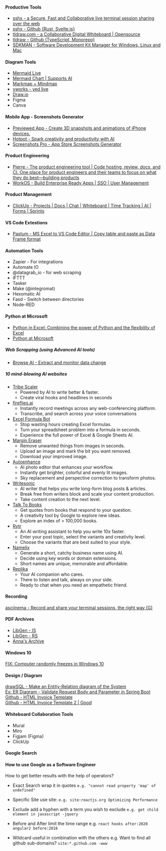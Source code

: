 #### Productive Tools
* [sshx - a Secure, Fast and Collaborative live terminal session sharing over the web](https://sshx.io/)  
* [sshx - Github {Rust, Svelte.js}](https://github.com/ekzhang/sshx)  
* [tldraw.com - a Collaborative Digital Whiteboard | Opensource](https://www.tldraw.com/)  
* [tldraw - Github (TypeScript, Monorepo)](https://github.com/tldraw/tldraw)
* [SDKMAN - Software Development Kit Manager for Windows, Linux and Mac](https://sdkman.io/)  

#### Diagram Tools
- [Mermaid Live](https://mermaid.live/)
- [Mermaid Chart | Supports AI](https://www.mermaidchart.com/play?utm_source=mermaid_live_editor&utm_medium=banner_ad&utm_campaign=teams)
- [Markmap + Mindmap](https://markmap.js.org/repl)  
- [yworks - yed live](https://www.yworks.com/yed-live/)  
- [Draw.io](https://app.diagrams.net/)
- Figma
- Canva

#### Mobile App - Screenshots Generator
* [Previewed App - Create 3D snapshots and animations of iPhone devices.](https://previewed.app/)
* [Hotpot - Spark creativity and productivity with AI](https://hotpot.ai/)
* [Screenshots Pro - App Store Screenshots Generator](https://screenshots.pro/#templates)  

#### Product Engineering
- [Pierre - The product engineering tool | Code hosting, review, docs, and CI. One place for product engineers and their teams to focus on what they do best—building products](https://pierre.co/)
- [WorkOS - Build Enterprise Ready Apps | SSO | User Management](https://workos.com)  

#### Product Management
- [ClickUp - Projects | Docs | Chat | Whiteboard | Time Tracking | AI | Forms | Sprints](https://clickup.com/)

#### VS Code Extestions
- [Pastum - MS Excel to VS Code Editor | Copy table and paste as Data Frame format](https://marketplace.visualstudio.com/items?itemName=atsyplenkov.pastum)

#### Automation Tools
* Zapier - For integrations
* Automate IO
* @datagrab_io - for web scraping
* IFTTT
* Tasker
* Make (@integromat)
* Hexomatic AI
* Fasd - Switch between directories
* Node-RED

#### Python at Microsoft
* [Python in Excel: Combining the power of Python and the flexibility of Excel](https://techcommunity.microsoft.com/t5/excel-blog/announcing-python-in-excel-combining-the-power-of-python-and-the/ba-p/3893439?ocid=usoc_TWITTER_M365_spl100004503698824)
* [Python at Microsoft](https://devblogs.microsoft.com/python/)  

##### Web Scrapping (using Advanced AI tools)
- [Browse AI - Extract and monitor data change](https://www.browse.ai/website-to-api)  


##### 10 mind-blowing AI websites
* [Tribe Scaler](https://tribescaler.com)  
  - Powered by AI to write better & faster. 
  - Create viral hooks and headlines in seconds
* [fireflies.ai](https://fireflies.ai)  
  - Instantly record meetings across any web-conferencing platform. 
  - Transcribe, and search across your voice conversations
* [Excel Formula Bot](https://excelformulabot.com)
  - Stop wasting hours creating Excel formulas.
  - Turn your spreadsheet problem into a formula in seconds.
  - Experience the full power of Excel & Google Sheets AI.
* [Margin Eraser](https://magiceraser.io)  
  - Remove unwanted things from images in seconds.
  - Upload an image and mark the bit you want removed.
  - Download your improved image.
* [Autoenhance](https://autoenhance.ai)  
  - AI photo editor that enhances your workflow.
  - Instantly get brighter, colorful and evenly lit images.
  - Sky replacement and perspective correction to transform photos.
* [Writesonic](https://writesonic.com)  
  - AI writer that helps you write long-form blog posts & articles.
  - Break free from writers block and scale your content production.
  - Take content creation to the next level.
* [Talk To Books](https://books.google.com/talktobooks/)  
  - Get quotes from books that respond to your question.
  - A creativity tool by Google to explore new ideas.
  - Explore an index of > 100,000 books.
* [Rytr](https://rytr.me)  
  - An AI writing assistant to help you write 10x faster.
  - Enter your post topic, select the variants and creativity level.
  - Choose the variants that are best suited to your style.
* [Namelix](https://namelix.com)  
  - Generate a short, catchy business name using AI.
  - Decide using key words or domain extensions.
  - Short names are unique, memorable and affordable.
* [Replika](https://replika.com)  
  - Your AI companion who cares.
  - There to listen and talk, always on your side.
  - Ready to chat when you need an empathetic friend.

#### Recording
[asciinema - Record and share your terminal sessions, the right way (G)](https://asciinema.org/)  

#### PDF Archives
- [LibGen - IS](http://libgen.is )
- [LibGen - RS](http://libgen.rs)
- [Anna's Archive](https://annas-archive.li/search?q=LLM+Engineer%27s+Handbook)

#### Windows 10
[FIX: Computer randomly freezes in Windows 10](https://windowsreport.com/random-freeze-windows-10/)  

#### Design / Diagram
[drawSQL - Make an Entity-Relation diagram of the System](https://drawsql.app/teams/teco/diagrams/room-reservation)  
[Ex: ER Diagram - Validate Request Body and Parameter in Spring Boot](https://blog.tericcabrel.com/validate-request-body-and-parameter-in-spring-boot/)  
[Github - HTML Invoice Template](https://github.com/sparksuite/simple-html-invoice-template)  
[Github - HTML Invoice Template 2 | Good](https://github.com/anvilco/html-pdf-invoice-template)  

#### Whiteboard Collaboration Tools
* Mural
* Miro
* Figjam (Figma)
* ClickUp

#### Google Search
#### How to use Google as a Software Engineer

How to get better results with the help of operators?

- Exact Search
wrap it in quotes
`e.g. "cannot read property 'map' of undefined"`

- Specific Site
use site:
`e.g. site:reactjs.org Optimizing Performance`

- Exclude
add a hyphen with a term you wish to exclude
`e.g. get child element in javascript -jquery`

- Before and After
limit the time range
e.g.
`react hooks after:2020`
`angular2 before:2016`

- Wildcard
useful in combination with the others
e.g. Want to find all github sub-domains?
`site:*.github.com -www`
